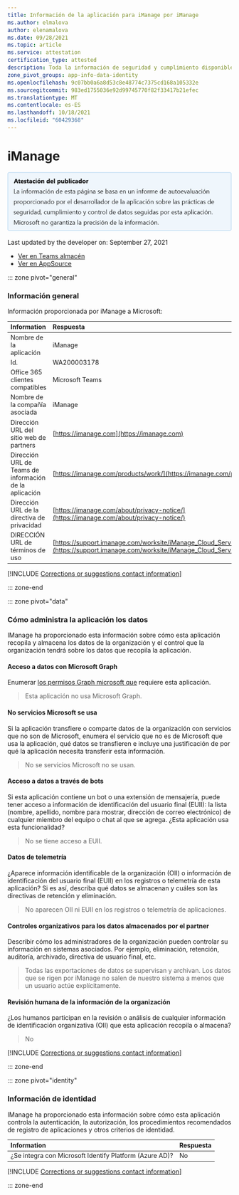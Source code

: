 ```yaml
---
title: Información de la aplicación para iManage por iManage
ms.author: elmalova
author: elenamalova
ms.date: 09/28/2021
ms.topic: article
ms.service: attestation
certification_type: attested
description: Toda la información de seguridad y cumplimiento disponible para iManage, sus directivas de tratamiento de datos, su información de catálogo de aplicaciones de Microsoft Cloud App Security e información de seguridad y cumplimiento en el registro CSA STAR.
zone_pivot_groups: app-info-data-identity
ms.openlocfilehash: 9c07bb0a6a8d53c8e48774c7375cd168a105332e
ms.sourcegitcommit: 983ed1755036e92d99745770f82f33417b21efec
ms.translationtype: MT
ms.contentlocale: es-ES
ms.lasthandoff: 10/18/2021
ms.locfileid: "60429368"
---
```

# <a name="imanage"></a>iManage

<p></p>
<img alt="Publisher Attestation: The information on this page is based on a self-assessment report provided by the app developer on the security, compliance, and data handling practices followed by this app. Microsoft makes no guarantees regarding the accuracy of the information." src="../media/attested.png" width="650" />
<p>Last updated by the developer on: September 27, 2021</p>

* <a href="https://teams.microsoft.com/l/app/c941fa60-c3a3-4bc6-b846-a63406009c15" target="_blank">Ver en Teams almacén</a>
* <a href="https://appsource.microsoft.com/product/office/WA200003178" target="_blank">Ver en AppSource</a>

::: zone pivot="general"

### <a name="general-information"></a>Información general

Información proporcionada por iManage a Microsoft:

| **Information** | **Respuesta** |
|:----------------|:-------------|
| Nombre de la aplicación | iManage |
| Id. | WA200003178 |
| Office 365 clientes compatibles | Microsoft Teams |
| Nombre de la compañía asociada | iManage |
| Dirección URL del sitio web de partners | [https://imanage.com](https://imanage.com) |
| Dirección URL de Teams de información de la aplicación | [https://imanage.com/products/work/](https://imanage.com/products/work/) |
| Dirección URL de la directiva de privacidad | [https://imanage.com/about/privacy-notice/](https://imanage.com/about/privacy-notice/) |
| DIRECCIÓN URL de términos de uso | [https://support.imanage.com/worksite/iManage_Cloud_Services...](https://support.imanage.com/worksite/iManage_Cloud_Services_Agreement.pdf) |

 [!INCLUDE [Corrections or suggestions contact information](../includes/corrections-or-suggestions.md)]

::: zone-end

::: zone pivot="data"

### <a name="how-the-app-handles-data"></a>Cómo administra la aplicación los datos

IManage ha proporcionado esta información sobre cómo esta aplicación recopila y almacena los datos de la organización y el control que la organización tendrá sobre los datos que recopila la aplicación.

#### <a name="data-access-using-microsoft-graph"></a>Acceso a datos con Microsoft Graph

Enumerar [los permisos Graph microsoft que](https://docs.microsoft.com/graph/permissions-reference) requiere esta aplicación.

>Esta aplicación no usa Microsoft Graph.


#### <a name="non-microsoft-services-used"></a>No servicios Microsoft se usa

Si la aplicación transfiere o comparte datos de la organización con servicios que no son de Microsoft, enumera el servicio que no es de Microsoft que usa la aplicación, qué datos se transfieren e incluye una justificación de por qué la aplicación necesita transferir esta información.

>No se servicios Microsoft no se usan.

#### <a name="data-access-via-bots"></a>Acceso a datos a través de bots

Si esta aplicación contiene un bot o una extensión de mensajería, puede tener acceso a información de identificación del usuario final (EUII): la lista (nombre, apellido, nombre para mostrar, dirección de correo electrónico) de cualquier miembro del equipo o chat al que se agrega. ¿Esta aplicación usa esta funcionalidad?

>No se tiene acceso a EUII.


#### <a name="telemetry-data"></a>Datos de telemetría

¿Aparece información identificable de la organización (OII) o información de identificación del usuario final (EUII) en los registros o telemetría de esta aplicación? Si es así, describa qué datos se almacenan y cuáles son las directivas de retención y eliminación.

>No aparecen OII ni EUII en los registros o telemetría de aplicaciones.

#### <a name="organizational-controls-for-data-stored-by-partner"></a>Controles organizativos para los datos almacenados por el partner

Describir cómo los administradores de la organización pueden controlar su información en sistemas asociados. Por ejemplo, eliminación, retención, auditoría, archivado, directiva de usuario final, etc.

>Todas las exportaciones de datos se supervisan y archivan.  Los datos que se rigen por iManage no salen de nuestro sistema a menos que un usuario actúe explícitamente.

#### <a name="human-review-of-organizational-information"></a>Revisión humana de la información de la organización

¿Los humanos participan en la revisión o análisis de cualquier información de identificación organizativa (OII) que esta aplicación recopila o almacena?

>No

[!INCLUDE [Corrections or suggestions contact information](../includes/corrections-or-suggestions.md)]

::: zone-end


::: zone pivot="identity"

### <a name="identity-information"></a>Información de identidad

IManage ha proporcionado esta información sobre cómo esta aplicación controla la autenticación, la autorización, los procedimientos recomendados de registro de aplicaciones y otros criterios de identidad.

| **Information** | **Respuesta** |
|:----------------|:-------------|
| ¿Se integra con Microsoft Identify Platform (Azure AD)?  | No |

[!INCLUDE [Corrections or suggestions contact information](../includes/corrections-or-suggestions.md)]

::: zone-end
